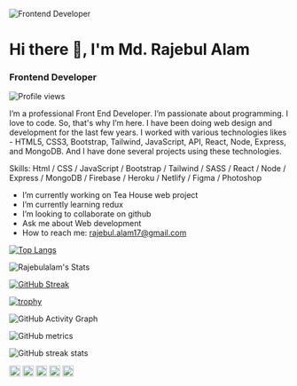 ![Frontend Developer](https://scontent.fcgp3-1.fna.fbcdn.net/v/t39.30808-6/296619004_1813941162290212_2782951859884917155_n.png?stp=dst-png_s960x960&_nc_cat=105&ccb=1-7&_nc_sid=e3f864&_nc_eui2=AeE-Ufd2nAxnGFrkuhYcCV_Jm8L9nsAfcPebwv2ewB9w97hIp3r5_isVwPB_SK4ocvVjjwCMOTbs7_z_Zc06PB5a&_nc_ohc=djp_REG2X3EAX_u9jHy&_nc_ht=scontent.fcgp3-1.fna&oh=00_AT_9uPSJ2uOM2LG1PsQ8bQJAeNbL6ddvg5SNp-ErvHX0Zw&oe=62E9746C)

# Hi there 👋, I'm Md. Rajebul Alam
### Frontend Developer
![Profile views](https://gpvc.arturio.dev/Rajebulalam)  

I’m a professional Front End Developer. I’m passionate about programming. I love to code. So, that's why I’m here. I have been doing web design and development for the last few years. I worked with various technologies likes - HTML5, CSS3, Bootstrap, Tailwind, JavaScript, API, React, Node, Express, and MongoDB. And I have done several projects using these technologies.

Skills: Html / CSS / JavaScript / Bootstrap / Tailwind / SASS / React / Node / Express / MongoDB / Firebase / Heroku / Netlify / Figma / Photoshop

-  I’m currently working on Tea House web project 
-  I’m currently learning redux 
-  I’m looking to collaborate on github 
-  Ask me about Web development 
-  How to reach me: rajebul.alam17@gmail.com 
  

[![Top Langs](https://github-readme-stats.vercel.app/api/top-langs/?username=Rajebulalam)](https://github.com/anuraghazra/github-readme-stats)

![Rajebulalam's Stats](https://github-readme-stats.vercel.app/api?username=Rajebulalam&theme=vue-dark&show_icons=true&hide_border=true&count_private=true)

[![GitHub Streak](http://github-readme-streak-stats.herokuapp.com?user=Rajebulalam&theme=dark)](https://git.io/streak-stats)

[![trophy](https://github-profile-trophy.vercel.app/?username=Rajebulalam)](https://github.com/ryo-ma/github-profile-trophy)

![GitHub Activity Graph](https://activity-graph.herokuapp.com/graph?username=Rajebulalam)  

![GitHub metrics](https://metrics.lecoq.io/Rajebulalam)  

![GitHub streak stats](https://github-readme-streak-stats.herokuapp.com/?user=Rajebulalam)  

[<img src='https://cdn.jsdelivr.net/npm/simple-icons@3.0.1/icons/github.svg' alt='github' height='20'>](https://github.com/Rajebulalam)  [<img src='https://cdn.jsdelivr.net/npm/simple-icons@3.0.1/icons/linkedin.svg' alt='linkedin' height='20'>](https://www.linkedin.com/in/rajebul-alam/)  [<img src='https://cdn.jsdelivr.net/npm/simple-icons@3.0.1/icons/facebook.svg' alt='facebook' height='20'>](https://www.facebook.com/rajebulalam.khokan)  [<img src='https://cdn.jsdelivr.net/npm/simple-icons@3.0.1/icons/stackoverflow.svg' alt='stackoverflow' height='20'>](https://stackoverflow.com/users/md-rajebul-alam)  [<img src='https://cdn.jsdelivr.net/npm/simple-icons@3.0.1/icons/icloud.svg' alt='website' height='20'>](https://rajebul-alam-portfolio.netlify.app/)

